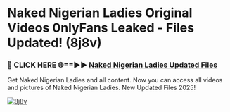 # Naked Nigerian Ladies Original Videos 0nlyFans Leaked - Files Updated! (8j8v)

<h3>🔴 CLICK HERE 🌐==►► <a href="https://tinyurl.com/yckcrads" rel="nofollow">Naked Nigerian Ladies Updated Files</a></h3>

Get Naked Nigerian Ladies and all content. Now you can access all videos and pictures of Naked Nigerian Ladies. New Updated Files 2025!

[![8j8v](https://i.imgur.com/hpKpOFt.gif)](https://tinyurl.com/yckcrads)
